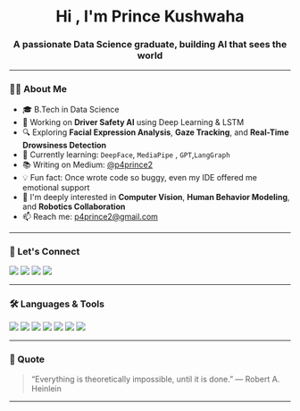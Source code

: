 <h1 align="center">Hi , I'm Prince Kushwaha</h1>
<h3 align="center"> A passionate Data Science graduate, building AI that sees the world</h3>



---

### 👨‍💻 About Me

- 🎓 B.Tech in Data Science  
- 🤖 Working on **Driver Safety AI** using Deep Learning & LSTM  
- 🔍 Exploring **Facial Expression Analysis**, **Gaze Tracking**, and **Real-Time Drowsiness Detection**  
- 🧠 Currently learning: `DeepFace`, `MediaPipe` , `GPT`,`LangGraph`
- 📚 Writing on Medium: [@p4prince2](https://medium.com/@p4prince2)  
- 💡 Fun fact: Once wrote code so buggy, even my IDE offered me emotional support  
- 👀 I'm deeply interested in **Computer Vision**, **Human Behavior Modeling**, and **Robotics Collaboration**  
- 📫 Reach me: [p4prince2@gmail.com](mailto:p4prince2@gmail.com)

---

### 📌 Let's Connect

<p align="left">
  <a href="https://www.linkedin.com/in/prince-kushwaha-112b5722a/" target="_blank"><img src="https://img.shields.io/badge/-LinkedIn-0077B5?logo=linkedin&logoColor=white&style=for-the-badge" /></a>
  <a href="https://leetcode.com/u/p4prince/" target="_blank"><img src="https://img.shields.io/badge/-LeetCode-FFA116?logo=leetcode&logoColor=white&style=for-the-badge" /></a>
  <a href="https://medium.com/@p4prince2" target="_blank"><img src="https://img.shields.io/badge/-Medium-12100E?logo=medium&logoColor=white&style=for-the-badge" /></a>
  <a href="mailto:p4prince2@gmail.com" target="_blank"><img src="https://img.shields.io/badge/-Email-D14836?logo=gmail&logoColor=white&style=for-the-badge" /></a>
</p>

---

### 🛠️ Languages & Tools

<p align="left">
  <img src="https://img.shields.io/badge/Python-3776AB?style=for-the-badge&logo=python&logoColor=white"/>
  <img src="https://img.shields.io/badge/PyTorch-EE4C2C?style=for-the-badge&logo=pytorch&logoColor=white"/>
  <img src="https://img.shields.io/badge/OpenCV-27338e?style=for-the-badge&logo=opencv&logoColor=white"/>
  <img src="https://img.shields.io/badge/MediaPipe-FF6F00?style=for-the-badge&logo=mediapipe&logoColor=white"/>
  <img src="https://img.shields.io/badge/ResNet-000000?style=for-the-badge&logoColor=white"/>
  <img src="https://img.shields.io/badge/YOLO-00BCD4?style=for-the-badge&logo=darkreader&logoColor=white"/>
  <img src="https://img.shields.io/badge/TensorFlow-FF6F00?style=for-the-badge&logo=tensorflow&logoColor=white"/>
</p>

---



### 🧠 Quote 

> “Everything is theoretically impossible, until it is done.” — Robert A. Heinlein 

---

